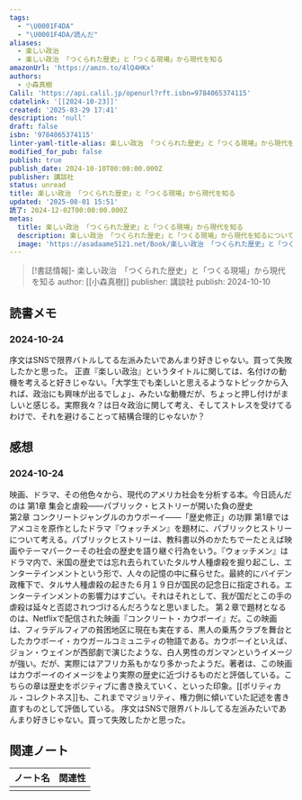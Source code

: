 ```yaml
---
tags:
  - "\U0001F4DA"
  - "\U0001F4DA/読んだ"
aliases:
  - 楽しい政治
  - 楽しい政治 「つくられた歴史」と「つくる現場」から現代を知る
amazonUrl: 'https://amzn.to/4lQ4HKx'
authors:
  - 小森真樹
Calil: 'https://api.calil.jp/openurl?rft.isbn=9784065374115'
cdatelink: '[[2024-10-23]]'
created: '2025-03-29 17:41'
description: 'null'
draft: false
isbn: '9784065374115'
linter-yaml-title-alias: 楽しい政治 「つくられた歴史」と「つくる現場」から現代を知る
modified_for_pub: false
publish: true
publish_date: 2024-10-10T00:00:00.000Z
publisher: 講談社
status: unread
title: 楽しい政治 「つくられた歴史」と「つくる現場」から現代を知る
updated: '2025-08-01 15:51'
読了: 2024-12-02T00:00:00.000Z
metas:
  title: 楽しい政治 「つくられた歴史」と「つくる現場」から現代を知る
  description: 楽しい政治 「つくられた歴史」と「つくる現場」から現代を知るについてのページです。
  image: 'https://asadaame5121.net/Book/楽しい政治 「つくられた歴史」と「つくる現場」から現代を知る.png'
---
```

> [!書誌情報]-
>  楽しい政治　「つくられた歴史」と「つくる現場」から現代を知る
>  author: [[小森真樹]]
>  publisher: 講談社
>  publish: 2024-10-10 

## 読書メモ
### 2024-10-24
序文はSNSで限界バトルしてる左派みたいであんまり好きじゃない。買って失敗したかと思った。
正直『楽しい政治』というタイトルに関しては、名付けの動機を考えると好きじゃない。「大学生でも楽しいと思えるようなトピックから入れば、政治にも興味が出るでしょ」、みたいな動機だが、ちょっと押し付けがましいと感じる。実際我々？は日々政治に関して考え、そしてストレスを受けてるわけで、それを避けることって結構合理的じゃないか？
## 感想
### 2024-10-24
映画、ドラマ、その他色々から、現代のアメリカ社会を分析する本。今日読んだのは
第1章 集会と虐殺――パブリック・ヒストリーが開いた負の歴史  
第2章 コンクリートジャングルのカウボーイ――「歴史修正」の功罪
第1章ではアメコミを原作としたドラマ『ウォッチメン』を題材に、パブリックヒストリーについて考える。パブリックヒストリーは、教科書以外のかたちでーたとえば映画やテーマパークーその社会の歴史を語り継ぐ行為をいう。『ウォッチメン』はドラマ内で、米国の歴史では忘れ去られていたタルサ人種虐殺を掘り起こし、エンターテインメントという形で、人々の記憶の中に蘇らせた。最終的にバイデン政権下で、タルサ人種虐殺の起きた６月１９日が国民の記念日に指定される。エンターテインメントの影響力はすごい。それはそれとして、我が国だとこの手の虐殺は延々と否認されつづけるんだろうなと思いました。
第２章で題材となるのは、Netflixで配信された映画『コンクリート・カウボーイ』だ。この映画は、フィラデルフィアの貧困地区に現在も実在する、黒人の乗馬クラブを舞台としたカウボーイ・カウガールコミュニティの物語である。カウボーイといえば、ジョン・ウェインが西部劇で演じたような、白人男性のガンマンというイメージが強い。だが、実際にはアフリカ系もかなり多かったようだ。著者は、この映画はカウボーイのイメージをより実際の歴史に近づけるものだと評価している。こちらの章は歴史をポジティブに書き換えていく、といった印象。[[ポリティカル・コレクトネス]]も、これまでマジョリティ、権力側に傾いていた記述を書き直すものとして評価している。
序文はSNSで限界バトルしてる左派みたいであんまり好きじゃない。買って失敗したかと思った。





## 関連ノート
| ノート名 | 関連性 |
| ---- | --- |
|      |     |
